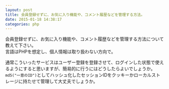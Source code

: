 ```yaml
---
layout: post
title: 会員登録せずに、お気に入り機能や、コメント履歴などを管理する方法。
date: 2015-01-18 14:38:17
categories: php
---
```

<!-- {% raw %} -->
<p>会員登録せずに、お気に入り機能や、コメント履歴などを管理する方法について教えて下さい。<br>
言語はPHPを想定し、個人情報は取り扱わない方向で。</p>

<p>通常こういったサービスはユーザー登録を登録させて、ログインした状態で使えるようにすると思いますが、簡易的に行うにはどうしたらよいでしょうか。<br>
<code>md5("一意のID")</code>としてハッシュ化したセッションIDをクッキーかローカルストレージに持たせて管理して大丈夫でしょうか。</p>
<!-- {% endraw %} -->
